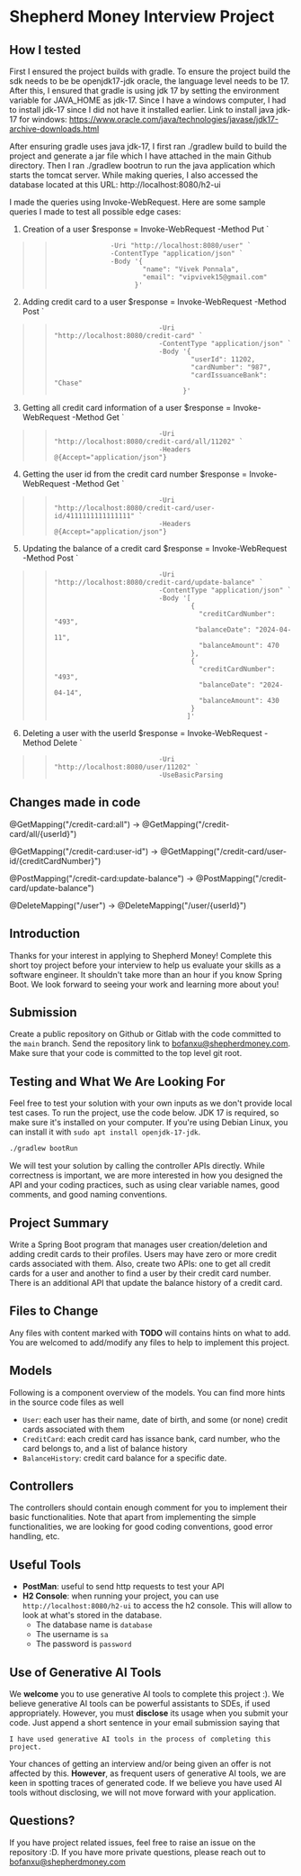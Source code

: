 # Shepherd Money Interview Project

## How I tested

First I ensured the project builds with gradle. To ensure the project build the sdk needs to be be openjdk17-jdk oracle, the language level needs to be 17. After this, I ensured that gradle is using jdk 17 by setting the environment variable for JAVA_HOME as jdk-17. Since I have a windows computer, I had to install jdk-17 since I did not have it installed earlier. 
Link to install java jdk-17 for windows: https://www.oracle.com/java/technologies/javase/jdk17-archive-downloads.html

After ensuring gradle uses java jdk-17, I first ran ./gradlew build to build the project and generate a jar file which I have attached in the main Github directory. 
Then I ran ./gradlew bootrun to run the java application which starts the tomcat server. 
While making queries, I also accessed the database located at this URL: http://localhost:8080/h2-ui

I made the queries using Invoke-WebRequest. Here are some sample queries I made to test all possible edge cases:

1) Creation of a user
$response = Invoke-WebRequest -Method Put `
>>                   -Uri "http://localhost:8080/user" `
>>                   -ContentType "application/json" `
>>                   -Body '{
>>                           "name": "Vivek Ponnala",
>>                           "email": "vipvivek15@gmail.com"
>>                         }'
2) Adding credit card to a user
 $response = Invoke-WebRequest -Method Post `
>>                               -Uri "http://localhost:8080/credit-card" `
>>                               -ContentType "application/json" `
>>                               -Body '{
>>                                       "userId": 11202,
>>                                       "cardNumber": "987",
>>                                       "cardIssuanceBank": "Chase"
>>                                     }'
3) Getting all credit card information of a user
    $response = Invoke-WebRequest -Method Get `
>>                               -Uri "http://localhost:8080/credit-card/all/11202" `
>>                               -Headers @{Accept="application/json"}
4) Getting the user id from the credit card number
   $response = Invoke-WebRequest -Method Get `
>>                               -Uri "http://localhost:8080/credit-card/user-id/4111111111111111" `
>>                               -Headers @{Accept="application/json"}
5) Updating the balance of a credit card
   $response = Invoke-WebRequest -Method Post `
>>                               -Uri "http://localhost:8080/credit-card/update-balance" `
>>                               -ContentType "application/json" `
>>                               -Body '[
>>                                       {
>>                                         "creditCardNumber": "493",
>>                                        "balanceDate": "2024-04-11",
>>                                         "balanceAmount": 470
>>                                       },
>>                                       {
>>                                         "creditCardNumber": "493",
>>                                         "balanceDate": "2024-04-14",
>>                                         "balanceAmount": 430
>>                                       }
>>                                      ]'
6) Deleting a user with the userId
$response = Invoke-WebRequest -Method Delete `
>>                               -Uri "http://localhost:8080/user/11202" `
>>                               -UseBasicParsing

## Changes made in code

 @GetMapping("/credit-card:all")                                                                   ->           @GetMapping("/credit-card/all/{userId}")
                    

@GetMapping("/credit-card:user-id")                                                                ->            @GetMapping("/credit-card/user-id/{creditCardNumber}")


@PostMapping("/credit-card:update-balance")                                                        ->            @PostMapping("/credit-card/update-balance")


@DeleteMapping("/user")                                                                            ->            @DeleteMapping("/user/{userId}")              

## Introduction

Thanks for your interest in applying to Shepherd Money! Complete this short toy project before your interview to help us evaluate your skills as a software engineer. It shouldn't take more than an hour if you know Spring Boot. We look forward to seeing your work and learning more about you!

## Submission
Create a public repository on Github or Gitlab with the code committed to the `main` branch. Send the repository link to bofanxu@shepherdmoney.com. Make sure that your code is committed to the top level git root.

## Testing and What We Are Looking For
Feel free to test your solution with your own inputs as we don't provide local test cases. To run the project, use the code below. JDK 17 is required, so make sure it's installed on your computer. If you're using Debian Linux, you can install it with `sudo apt install openjdk-17-jdk`.

```bash
./gradlew bootRun
```

We will test your solution by calling the controller APIs directly. While correctness is important, we are more interested in how you designed the API and your coding practices, such as using clear variable names, good comments, and good naming conventions.

## Project Summary
Write a Spring Boot program that manages user creation/deletion and adding credit cards to their profiles. Users may have zero or more credit cards associated with them. Also, create two APIs: one to get all credit cards for a user and another to find a user by their credit card number. There is an additional API that update the balance history of a credit card.

## Files to Change
Any files with content marked with **TODO** will contains hints on what to add. You are welcomed to add/modify any files to help to implement this project.

## Models
Following is a component overview of the models. You can find more hints in the source code files as well
- `User`: each user has their name, date of birth, and some (or none) credit cards associated with them
- `CreditCard`: each credit card has issance bank, card number, who the card belongs to, and a list of balance history
- `BalanceHistory`: credit card balance for a specific date.

## Controllers
The controllers should contain enough comment for you to implement their basic functionalities. Note that apart from implementing the simple functionalities, we are looking for good coding conventions, good error handling, etc.

## Useful Tools
- **PostMan**: useful to send http requests to test your API
- **H2 Console**: when running your project, you can use `http://localhost:8080/h2-ui` to access the h2 console. This will allow to look at what's stored in the database.
  - The database name is `database`
  - The username is `sa`
  - The password is `password`

## Use of Generative AI Tools
We **welcome** you to use generative AI tools to complete this project :). We believe generative AI tools can be powerful assistants to SDEs, if used appropriately. However, you must **disclose** its usage when you submit your code. Just append a short sentence in your email submission saying that

```
I have used generative AI tools in the process of completing this project.
```

Your chances of getting an interview and/or being given an offer is not affected by this. **However**, as frequent users of generative AI tools, we are keen in spotting traces of generated code. If we believe you have used AI tools without disclosing, we will not move forward with your application.

## Questions?
If you have project related issues, feel free to raise an issue on the repository :D. If you have more private questions, please reach out to bofanxu@shepherdmoney.com

